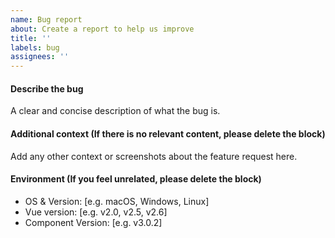 ```yaml
---
name: Bug report
about: Create a report to help us improve
title: ''
labels: bug
assignees: ''
---
```


#### Describe the bug

A clear and concise description of what the bug is.

<!-- Before you feedback, please search for the issues to see if there are similar problems that can solve your problem. -->

#### Additional context (If there is no relevant content, please delete the block)

Add any other context or screenshots about the feature request here.

#### Environment (If you feel unrelated, please delete the block)

 - OS & Version: [e.g. macOS, Windows, Linux]
 - Vue version: [e.g. v2.0, v2.5, v2.6]
 - Component Version: [e.g. v3.0.2]
